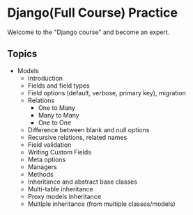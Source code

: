 # Django(Full Course) Practice
Welcome to the "Django course" and become an expert.

## Topics 
- Models
    - Introduction 
    - Fields and field types
    - Field options (default, verbose, primary key), migration
    - Relations 
        - One to Many
        - Many to Many
        - One to One
    - Difference between blank and null options
    - Recursive relations, related names 
    - Field validation
    - Writing Custom Fields 
    - Meta options 
    - Managers 
    - Methods
    - Inheritance and abstract base classes
    - Multi-table inheritance 
    - Proxy models inheritance
    - Multiple inheritance (from multiple classes/models) 